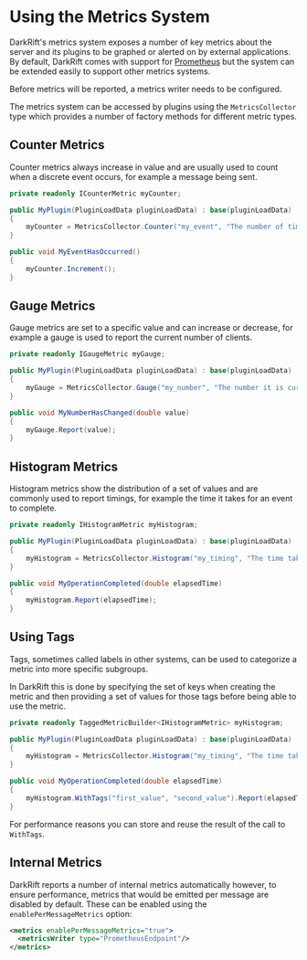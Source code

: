 # Using the Metrics System
DarkRift's metrics system exposes a number of key metrics about the server and its plugins to be graphed or alerted on by external applications. By default, DarkRift comes with support for [Prometheus](https://prometheus.io/) but the system can be extended easily to support other metrics systems.

Before metrics will be reported, a metrics writer needs to be configured.

The metrics system can be accessed by plugins using the `MetricsCollector` type which provides a number of factory methods for different metric types.

## Counter Metrics
Counter metrics always increase in value and are usually used to count when a discrete event occurs, for example a message being sent.
```csharp
private readonly ICounterMetric myCounter;

public MyPlugin(PluginLoadData pluginLoadData) : base(pluginLoadData)
{
    myCounter = MetricsCollector.Counter("my_event", "The number of times my event has occurred.");
}

public void MyEventHasOccurred()
{
    myCounter.Increment();
}
```

## Gauge Metrics
Gauge metrics are set to a specific value and can increase or decrease, for example a gauge is used to report the current number of clients.
```csharp
private readonly IGaugeMetric myGauge;

public MyPlugin(PluginLoadData pluginLoadData) : base(pluginLoadData)
{
    myGauge = MetricsCollector.Gauge("my_number", "The number it is currently set to.");
}

public void MyNumberHasChanged(double value)
{
    myGauge.Report(value);
}
```

## Histogram Metrics
Histogram metrics show the distribution of a set of values and are commonly used to report timings, for example the time it takes for an event to complete.
```csharp
private readonly IHistogramMetric myHistogram;

public MyPlugin(PluginLoadData pluginLoadData) : base(pluginLoadData)
{
    myHistogram = MetricsCollector.Histogram("my_timing", "The time taken to do an operation.");
}

public void MyOperationCompleted(double elapsedTime)
{
    myHistogram.Report(elapsedTime);
}
```

## Using Tags
Tags, sometimes called labels in other systems, can be used to categorize a metric into more specific subgroups.

In DarkRift this is done by specifying the set of keys when creating the metric and then providing a set of values for those tags before being able to use the metric.
```csharp
private readonly TaggedMetricBuilder<IHistogramMetric> myHistogram;

public MyPlugin(PluginLoadData pluginLoadData) : base(pluginLoadData)
{
    myHistogram = MetricsCollector.Histogram("my_timing", "The time taken to do an operation.", "my_first_tag_key", "my_second_tag_key");
}

public void MyOperationCompleted(double elapsedTime)
{
    myHistogram.WithTags("first_value", "second_value").Report(elapsedTime);
}
```
For performance reasons you can store and reuse the result of the call to `WithTags`.

## Internal Metrics
DarkRift reports a number of internal metrics automatically however, to ensure performance, metrics that would be emitted per message are disabled by default. These can be enabled using the `enablePerMessageMetrics` option:
```xml
<metrics enablePerMessageMetrics="true">
  <metricsWriter type="PrometheusEndpoint"/>
</metrics>
```
